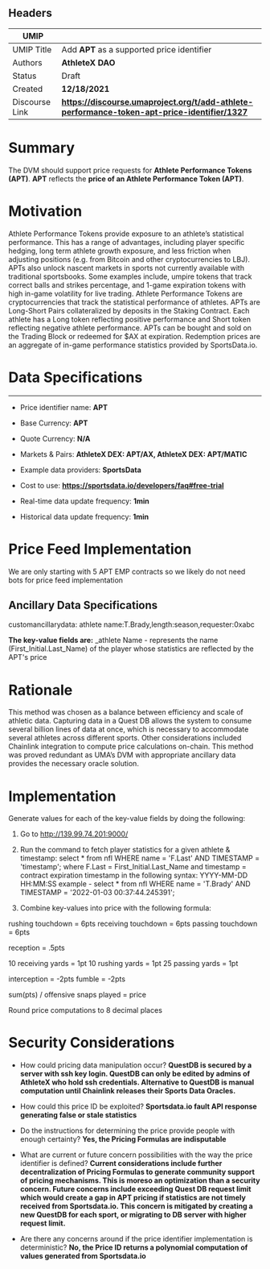 ## Headers

| UMIP                |                                                               |
| ------------------- | ------------------------------------------------------------- |
| UMIP Title          | Add **APT** as a supported price identifier |
| Authors             | **AthleteX DAO**                                                      |
| Status              | Draft                                                         |
| Created             | **12/18/2021**                                              |
| Discourse Link      | **https://discourse.umaproject.org/t/add-athlete-performance-token-apt-price-identifier/1327**            |

# Summary 

The DVM should support price requests for **Athlete Performance Tokens (APT)**. **APT** reflects the **price of an Athlete Performance Token (APT)**.


# Motivation
Athlete Performance Tokens provide exposure to an athlete’s statistical performance.
This has a range of advantages, including player specific hedging, long term athlete
growth exposure, and less friction when adjusting positions (e.g. from Bitcoin and other
cryptocurrencies to LBJ).
APTs also unlock nascent markets in sports not currently available with traditional
sportsbooks. Some examples include, umpire tokens that track correct balls and strikes
percentage, and 1-game expiration tokens with high in-game volatility for live trading.
Athlete Performance Tokens are cryptocurrencies that track the statistical performance
of athletes. APTs are Long-Short Pairs collateralized by deposits in the Staking Contract.
Each athlete has a Long token reflecting positive performance and Short token
reflecting negative athlete performance. APTs can be bought and sold on the Trading
Block or redeemed for $AX at expiration. Redemption prices are an aggregate of
in-game performance statistics provided by SportsData.io.

# Data Specifications

-----------------------------------------
- Price identifier name: **APT** 
- Base Currency: **APT**
- Quote Currency: **N/A**
- Markets & Pairs: **AthleteX DEX: APT/AX, AthleteX DEX: APT/MATIC**
- Example data providers: **SportsData**
- Cost to use: **https://sportsdata.io/developers/faq#free-trial**

- Real-time data update frequency: **1min**
- Historical data update frequency: **1min**

# Price Feed Implementation

We are only starting with 5 APT EMP contracts so we likely do not need bots for price feed implementation

## Ancillary Data Specifications
customancillarydata:
athlete name:T.Brady,length:season,requester:0xabc

**The key-value fields are:**
_athlete Name - represents the name (First_Initial.Last_Name) of the player whose statistics are reflected by the APT's price

# Rationale

This method was chosen as a balance between efficiency and scale of athletic data. Capturing data in a Quest DB allows the system to consume several billion lines of data at once, which is necessary to accommodate several athletes across different sports. Other considerations included Chainlink integration to compute price calculations on-chain. This method was proved redundant as UMA’s DVM with appropriate ancillary data provides the necessary oracle solution.

# Implementation

Generate values for each of the key-value fields by doing the following:
1. Go to http://139.99.74.201:9000/
2. Run the command to fetch player statistics for a given athlete & timestamp: 
select * from nfl WHERE name = 'F.Last' AND TIMESTAMP = 'timestamp';
where F.Last = First_Initial.Last_Name
and timestamp = contract expiration timestamp in the following syntax: YYYY-MM-DD HH:MM:SS
example - select * from nfl WHERE name = 'T.Brady' AND TIMESTAMP = '2022-01-03 00:37:44.245391'; 

3. Combine key-values into price with the following formula:

rushing touchdown = 6pts
receiving touchdown = 6pts
passing touchdown = 6pts

reception = .5pts

10 receiving yards = 1pt
10 rushing yards = 1pt
25 passing yards = 1pt

interception = -2pts
fumble = -2pts

sum(pts) / offensive snaps played = price

Round price computations to 8 decimal places

# Security Considerations

- How could pricing data manipulation occur?
**QuestDB is secured by a server with ssh key login. QuestDB can only be edited by admins of AthleteX who hold ssh credentials. Alternative to QuestDB is manual computation until Chainlink releases their Sports Data Oracles.**
- How could this price ID be exploited?
**Sportsdata.io fault API response generating false or stale statistics**

- Do the instructions for determining the price provide people with enough certainty?
**Yes, the Pricing Formulas are indisputable**

- What are current or future concern possibilities with the way the price identifier is defined?
**Current considerations include further decentralization of Pricing Formulas to generate community support of pricing mechanisms. This is moreso an optimization than a security concern. Future concerns include exceeding Quest DB request limit which would create a gap in APT pricing if statistics are not timely received from Sportsdata.io. This concern is mitigated by creating a new QuestDB for each sport, or migrating to DB server with higher request limit.**

- Are there any concerns around if the price identifier implementation is deterministic?
**No, the Price ID returns a polynomial computation of values generated from Sportsdata.io**
